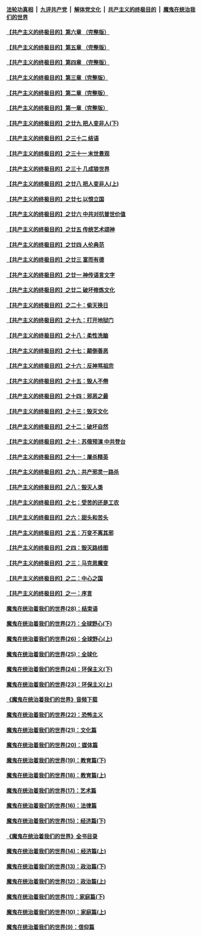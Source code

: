 ####  [法轮功真相](../../../../basic/blob/master/README.md?t=04201130) &nbsp;|&nbsp; [九评共产党](../../../../9ping.md/blob/master/README.md?t=04201130) &nbsp;|&nbsp; [解体党文化](../../../../jtdwh.md/blob/master/README.md?t=04201130)  &nbsp;|&nbsp; [共产主义的终极目的](../../../../gczydzjmd.md/blob/master/README.md?t=04201130) &nbsp;|&nbsp; [魔鬼在统治我们的世界](../../../../mgztzwmdsj.md/blob/master/README.md?t=04201130) 

#### [【共产主义的终极目的】第六章 （完整版）](../pages/nsc422/n11428913.md?t=04201130) 

#### [【共产主义的终极目的】第五章 （完整版）](../pages/nsc422/n11428912.md?t=04201130) 

#### [【共产主义的终极目的】第四章 （完整版）](../pages/nsc422/n11428907.md?t=04201130) 

#### [【共产主义的终极目的】第三章（完整版）](../pages/nsc422/n11428848.md?t=04201130) 

#### [【共产主义的终极目的】第二章（完整版）](../pages/nsc422/n11428831.md?t=04201130) 

#### [【共产主义的终极目的】第一章（完整版）](../pages/nsc422/n11417651.md?t=04201130) 

#### [【共产主义的终极目的】之廿九 把人变非人(下)](../pages/nsc422/n11344140.md?t=04201130) 

#### [【共产主义的终极目的】之三十二 结语](../pages/nsc422/n11360535.md?t=04201130) 

#### [【共产主义的终极目的】之三十一 末世景观](../pages/nsc422/n11351129.md?t=04201130) 

#### [【共产主义的终极目的】之三十 几成狼世界](../pages/nsc422/n11348280.md?t=04201130) 

#### [【共产主义的终极目的】之廿八 把人变非人(上)](../pages/nsc422/n11340492.md?t=04201130) 

#### [【共产主义的终极目的】之廿七 以恨立国](../pages/nsc422/n11336944.md?t=04201130) 

#### [【共产主义的终极目的】之廿六 中共对抗普世价值](../pages/nsc422/n11324785.md?t=04201130) 

#### [【共产主义的终极目的】之廿五 传统艺术颂神](../pages/nsc422/n11296396.md?t=04201130) 

#### [【共产主义的终极目的】之廿四 人伦典范](../pages/nsc422/n11296397.md?t=04201130) 

#### [【共产主义的终极目的】之廿三 富而有德](../pages/nsc422/n11283598.md?t=04201130) 

#### [【共产主义的终极目的】之廿一 神传语言文字](../pages/nsc422/n11263265.md?t=04201130) 

#### [【共产主义的终极目的】之廿二 破坏修炼文化](../pages/nsc422/n11245728.md?t=04201130) 

#### [【共产主义的终极目的】之二十：偷天换日](../pages/nsc422/n11238846.md?t=04201130) 

#### [【共产主义的终极目的】之十九：打开地狱门](../pages/nsc422/n11206376.md?t=04201130) 

#### [【共产主义的终极目的】之十八：柔性洗脑](../pages/nsc422/n11199994.md?t=04201130) 

#### [【共产主义的终极目的】之十七：颠倒善恶](../pages/nsc422/n11179782.md?t=04201130) 

#### [【共产主义的终极目的】之十六：反神骂祖宗](../pages/nsc422/n11166798.md?t=04201130) 

#### [【共产主义的终极目的】之十五：毁人不倦](../pages/nsc422/n11166792.md?t=04201130) 

#### [【共产主义的终极目的】之十四：邪恶之最](../pages/nsc422/n11150249.md?t=04201130) 

#### [【共产主义的终极目的】之十三：毁灭文化](../pages/nsc422/n11135227.md?t=04201130) 

#### [【共产主义的终极目的】之十二：破坏自然](../pages/nsc422/n11135214.md?t=04201130) 

#### [【共产主义的终极目的】之十：苏俄预演 中共登台](../pages/nsc422/n11118424.md?t=04201130) 

#### [【共产主义的终极目的】之十一：屠杀精英](../pages/nsc422/n11118442.md?t=04201130) 

#### [【共产主义的终极目的】之九：共产邪灵一路杀](../pages/nsc422/n11114139.md?t=04201130) 

#### [【共产主义的终极目的】之八：毁灭人类](../pages/nsc422/n11108503.md?t=04201130) 

#### [【共产主义的终极目的】之七：受苦的还是工农](../pages/nsc422/n11101809.md?t=04201130) 

#### [【共产主义的终极目的】之六：甜头和苦头](../pages/nsc422/n11096971.md?t=04201130) 

#### [【共产主义的终极目的】之五：万变不离其邪](../pages/nsc422/n11091285.md?t=04201130) 

#### [【共产主义的终极目的】之四：毁灭路线图](../pages/nsc422/n11086284.md?t=04201130) 

#### [【共产主义的终极目的】之三：马克思魔变](../pages/nsc422/n11061941.md?t=04201130) 

#### [【共产主义的终极目的】之二：中心之国](../pages/nsc422/n11047728.md?t=04201130) 

#### [【共产主义的终极目的】之一：序言](../pages/nsc422/n11086077.md?t=04201130) 

#### [魔鬼在统治着我们的世界(28)：结束语](../pages/nsc422/n10936246.md?t=04201130) 

#### [魔鬼在统治着我们的世界(27)：全球野心(下)](../pages/nsc422/n10928319.md?t=04201130) 

#### [魔鬼在统治着我们的世界(26)：全球野心(上)](../pages/nsc422/n10900318.md?t=04201130) 

#### [魔鬼在统治着我们的世界(25)：全球化](../pages/nsc422/n10788205.md?t=04201130) 

#### [魔鬼在统治着我们的世界(24)：环保主义(下)](../pages/nsc422/n10695307.md?t=04201130) 

#### [魔鬼在统治着我们的世界(23)：环保主义(上)](../pages/nsc422/n10688613.md?t=04201130) 

#### [《魔鬼在统治着我们的世界》音频下载](../pages/nsc422/n10635553.md?t=04201130) 

#### [魔鬼在统治着我们的世界(22)：恐怖主义](../pages/nsc422/n10614727.md?t=04201130) 

#### [魔鬼在统治着我们的世界(21)：文化篇](../pages/nsc422/n10597706.md?t=04201130) 

#### [魔鬼在统治着我们的世界(20)：媒体篇](../pages/nsc422/n10586579.md?t=04201130) 

#### [魔鬼在统治着我们的世界(19)：教育篇(下)](../pages/nsc422/n10564808.md?t=04201130) 

#### [魔鬼在统治着我们的世界(18)：教育篇(上)](../pages/nsc422/n10526970.md?t=04201130) 

#### [魔鬼在统治着我们的世界(17)：艺术篇](../pages/nsc422/n10499093.md?t=04201130) 

#### [魔鬼在统治着我们的世界(16)：法律篇](../pages/nsc422/n10485969.md?t=04201130) 

#### [魔鬼在统治着我们的世界(15)：经济篇(下)](../pages/nsc422/n10469975.md?t=04201130) 

#### [《魔鬼在统治着我们的世界》全书目录](../pages/nsc422/n10464261.md?t=04201130) 

#### [魔鬼在统治着我们的世界(14)：经济篇(上)](../pages/nsc422/n10457370.md?t=04201130) 

#### [魔鬼在统治着我们的世界(13)：政治篇(下)](../pages/nsc422/n10448270.md?t=04201130) 

#### [魔鬼在统治着我们的世界(12)：政治篇(上)](../pages/nsc422/n10444576.md?t=04201130) 

#### [魔鬼在统治着我们的世界(11)：家庭篇(下)](../pages/nsc422/n10440961.md?t=04201130) 

#### [魔鬼在统治着我们的世界(10)：家庭篇(上)](../pages/nsc422/n10435448.md?t=04201130) 

#### [魔鬼在统治着我们的世界(9)：信仰篇](../pages/nsc422/n10432159.md?t=04201130) 

